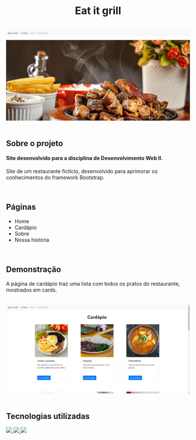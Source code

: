 <h1 align="center">
  Eat it grill
</h1>

<br>

<div align="center">
  <img src="assets/assets-pagina/home.jpg" alt="Início da página" width="686">
</div>

<br>

## **Sobre o projeto**

#### Site desenvolvido para a disciplina de Desenvolvimento Web II.

Site de um restaurante fictício, desenvolvido para aprimorar os conhecimentos do framework Bootstrap.

<br>

## **Páginas**

- Home
- Cardápio
- Sobre
- Nossa história

<br>

## **Demonstração**

A página de cardápio traz uma lista com todos os pratos do restaurante, mostrados em cards.

<br>

<div align="center">
  <img src="assets/assets-pagina/cardapio.jpg" alt="Cardápio" width="686">
</div>

<br>

## **Tecnologias utilizadas**

<div>
<a href="https://developer.mozilla.org/pt-BR/docs/Web/HTML">
  <img src="https://skillicons.dev/icons?i=html"/>
</a>
<a href="https://developer.mozilla.org/pt-BR/docs/Web/CSS">
  <img src="https://skillicons.dev/icons?i=css"/>
</a>
<a href="https://getbootstrap.com/">
  <img src="https://skillicons.dev/icons?i=bootstrap"/>
</a>
</div>
